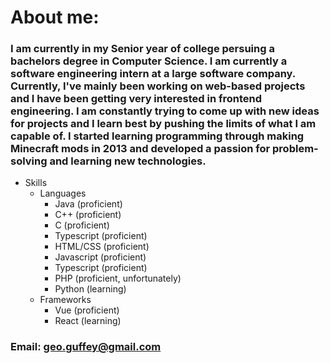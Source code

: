 # About me: #
### I am currently in my Senior year of college persuing a bachelors degree in Computer Science. I am currently a software engineering intern at a large software company. Currently, I've mainly been working on web-based projects and I have been getting very interested in frontend engineering. I am constantly trying to come up with new ideas for projects and I learn best by pushing the limits of what I am capable of. I started learning programming through making Minecraft mods in 2013 and developed a passion for problem-solving and learning new technologies.  ###

* Skills
    * Languages
        * Java (proficient)
        * C++ (proficient)
        * C (proficient)
        * Typescript (proficient)
        * HTML/CSS (proficient)
        * Javascript (proficient)
        * Typescript (proficient)
        * PHP (proficient, unfortunately)
        * Python (learning)
    * Frameworks
        * Vue (proficient)
        * React (learning)

### Email:   geo.guffey@gmail.com ###
